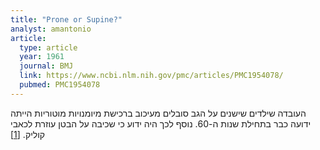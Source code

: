 ```yaml
---
title: "Prone or Supine?"
analyst: amantonio
article:
  type: article
  year: 1961
  journal: BMJ
  link: https://www.ncbi.nlm.nih.gov/pmc/articles/PMC1954078/
  pubmed: PMC1954078
---
```


העובדה שילדים שישנים על הגב סובלים מעיכוב ברכישת מיומנויות מוטוריות הייתה ידועה כבר בתחילת שנות ה-60. נוסף לכך היה ידוע כי שכיבה על הבטן עוזרת לכאבי קוליק. [[1]](https://www.ncbi.nlm.nih.gov/pubmed/13715540)
